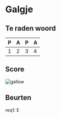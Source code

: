 # Galgje

## Te raden woord

|P|A|P|A|
|-|-|-|-|
|1|2|3|4|

## Score
![gallow](./images/1.png)

## Beurten
req1: E